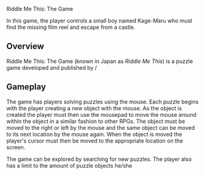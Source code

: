 Riddle Me This: The Game

In this game, the player controls a small boy named Kage-Maru who must find the missing film reel and escape from a castle.

## Overview

Riddle Me This: The Game (known in Japan as _Riddle Me This_) is a puzzle game developed and published by                                                                                                                                                               /  
       
      
         
       
       
      
      
                                                                 
    
   

## Gameplay

The game has players solving puzzles using the mouse. Each puzzle begins with the player creating a new object with the mouse. As the object is created the player must then use the mousepad to move the mouse around within the object in a similar fashion to other RPGs. The object must be moved to the right or left by the mouse and the same object can be moved to its next location by the mouse again. When the object is moved the player's cursor must then be moved to the appropriate location on the screen.

The game can be explored by searching for new puzzles. The player also has a limit to the amount of puzzle objects he/she